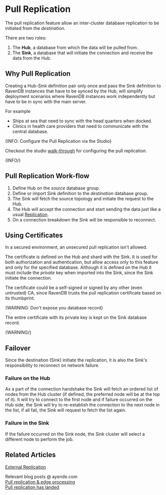 # Pull Replication

The pull replication feature allow an inter-cluster database replication to be initiated from the *destination*.

There are two roles:

1. The **Hub**, a database from which the data will be pulled from.
2. The **Sink**, a database that will initiate the connection and receive the data from the Hub.

## Why Pull Replication

Creating a Hub-Sink definition pair only once and pass the Sink definition to RavenDB instances that have to be synced by the Hub, will simplify deployment scenarios where RavenDB instances work independently but have to be in sync with the main server.  

For example 
- Ships at sea that need to sync with the head quarters when docked.
- Clinics in health care providers that need to communicate with the central database.

{INFO: Configure the Pull Replication via the Studio}

Checkout the studio [walk-through](../../studio/database/tasks/ongoing-tasks/pull-replication) for configuring the pull replication.

{INFO/}

## Pull Replication Work-flow 

1. Define Hub on the _source_ database group.
2. Define or import Sink definition to the _destination_ database group.
3. The Sink will fetch the source topology and initiate the request to the Hub.
4. The Hub will accept the connection and start sending the data just like a usual [Replication](../../server/ongoing-tasks/extrnal-replication).
5. On a connection breakdown the Sink will be responsible to reconnect. 

## Using Certificates

In a secured environment, an unsecured pull replication isn't allowed.

The certificate is defined on the Hub and shard with the Sink. 
It is used for both authorization and authentication, but allow access only to this feature and only for the specified database.
Although it is defined on the Hub it must include the _private_ key when imported into the Sink, since the Sink initiate the connection.  

The certificate could be a self-signed or signed by any other (even untrusted) CA, since RavenDB trusts the pull replication certificate based on its thumbprint.

{WARNING: Don't expose you database record}

The entire certificate with its private key is kept on the Sink database record.

{WARNING/}

## Failover

Since the destination (Sink) initiate the replication, it is also the Sink's responsibility to reconnect on network failure. 

### Failure on the Hub
As a part of the connection handshake the Sink will fetch an ordered list of nodes from the Hub cluster (if defined, the preferred node will be at the top of it). It will try to connect to the first node and if failure occurred on the Hub side, the Sink will try to re-establish the connection to the next node in the list, if all fail, the Sink will request to fetch the list again. 

### Failure in the Sink
If the failure occurred on the Sink node, the Sink cluster will select a different node to perform the job.

## Related Articles

[External Replication](../../server/ongoing-tasks/extrnal-replication)

Relevant blog posts @ ayende.com  
[Pull replication & edge processing](https://ayende.com/blog/185153-C/ravendb-4-2-features-pull-replication-edge-processing)  
[Pull replication has landed](https://ayende.com/blog/186177-A/ravendb-4-2-features-pull-replication-has-landed)
